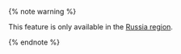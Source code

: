 {% note warning %}

This feature is only available in the [Russia region](../overview/concepts/region.md).

{% endnote %}